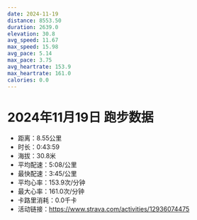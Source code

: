```yaml
---
date: 2024-11-19
distance: 8553.50
duration: 2639.0
elevation: 30.8
avg_speed: 11.67
max_speed: 15.98
avg_pace: 5.14
max_pace: 3.75
avg_heartrate: 153.9
max_heartrate: 161.0
calories: 0.0
---
```


# 2024年11月19日 跑步数据

- 距离：8.55公里
- 时长：0:43:59
- 海拔：30.8米
- 平均配速：5:08/公里
- 最快配速：3:45/公里
- 平均心率：153.9次/分钟
- 最大心率：161.0次/分钟
- 卡路里消耗：0.0千卡
- 活动链接：https://www.strava.com/activities/12936074475
